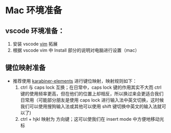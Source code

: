 # Mac 环境准备

## vscode 环境准备：
  1. 安装 vscode [vim](https://marketplace.visualstudio.com/items?itemName=vscodevim.vim) 拓展
  2. 根据 vscode vim 中 Install 部分的说明对电脑进行设置（mac）

## 键位映射准备
  - 推荐使用 [karabiner-elements](https://karabiner-elements.pqrs.org/) 进行键位映射，映射规则如下：
    1. ctrl 与 caps lock 互换；在日常中，caps lock 键的作用其实不大而 ctrl 键的使用频率更高，但在他们的位置上却相反，所以换过来会更适合我们日常用（可能部分朋友是使用 caps lock 进行输入法中英文切换，这时候我们可以使用搜狗输入法或其他可以使用 shift 键切换中英文的输入法就可以了)
    2. ctrl + hjkl 映射为 方向键；这可以使我们在 insert mode 中方便地移动光标